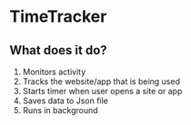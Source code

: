 # TimeTracker

## What does it do?
  1. Monitors activity
  2. Tracks the website/app that is being used
  3. Starts timer when user opens a site or app
  4. Saves data to Json file
  5. Runs in background
